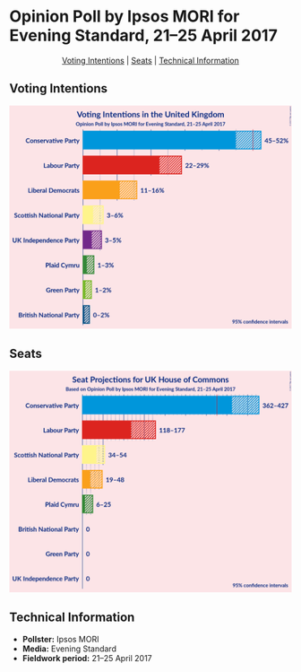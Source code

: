 # Opinion Poll by Ipsos MORI for Evening Standard, 21–25 April 2017

<p align="center"><a href="#voting-intentions">Voting Intentions</a> | <a href="#seats">Seats</a> | <a href="#technical-information">Technical Information</a></p>

## Voting Intentions

![Graph with voting intentions not yet produced](2017-04-25-Ipsos-MORI.png "Voting Intentions")

## Seats

![Graph with seats not yet produced](2017-04-25-Ipsos-MORI-seats.png "Seats")

## Technical Information

+ **Pollster:** Ipsos MORI
+ **Media:** Evening Standard
+ **Fieldwork period:** 21–25 April 2017


